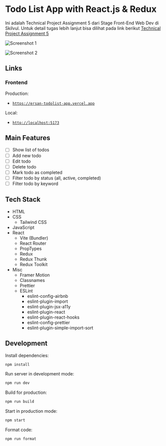 # Todo List App with React.js & Redux

Ini adalah Technical Project Assignment 5 dari Stage Front-End Web Dev di
Skilvul. Untuk detail tugas lebih lanjut bisa dilihat pada link berikut [Technical Project Assignment 5](https://github.com/impactbyte/full-stack-web-assignments/tree/master/TPA-005-frontend)

![Screenshot 1]()

![Screenshot 2]()

## Links

### Frontend

Production:

- [`https://ersan-todolist-app.vercel.app`](https://ersan-todolist-app.vercel.app)

Local:

- [`http://localhost:5173`](http://localhost:5173)

## Main Features

- [ ] Show list of todos
- [ ] Add new todo
- [ ] Edit todo
- [ ] Delete todo
- [ ] Mark todo as completed
- [ ] Filter todo by status (all, active, completed)
- [ ] Filter todo by keyword

## Tech Stack

- HTML
- CSS
  - Tailwind CSS
- JavaScript
- React
  - Vite (Bundler)
  - React Router
  - PropTypes
  - Redux
  - Redux Thunk
  - Redux Toolkit
- Misc
  - Framer Motion
  - Classnames
  - Prettier
  - ESLint
    - eslint-config-airbnb
    - eslint-plugin-import
    - eslint-plugin-jsx-a11y
    - eslint-plugin-react
    - eslint-plugin-react-hooks
    - eslint-config-prettier
    - eslint-plugin-simple-import-sort

## Development

Install dependencies:

```sh
npm install
```

Run server in development mode:

```sh
npm run dev
```

Build for production:

```sh
npm run build
```

Start in production mode:

```sh
npm start
```

Format code:

```sh
npm run format
```
